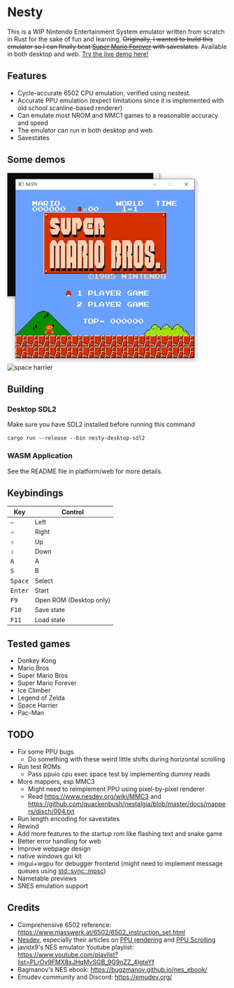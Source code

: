 # Nesty

This is a WIP Nintendo Entertainment System emulator written from scratch in Rust for the sake of fun and learning. ~~Originally, I wanted to build this emulator so I can finally beat [Super Mario Forever](https://www.youtube.com/watch?v=in6RZzdGki8) with savestates.~~ Available in both desktop and web. [Try the live demo here!](https://marethyu.github.io/nesty/)

## Features

- Cycle-accurate 6502 CPU emulation, verified using nestest.
- Accurate PPU emulation (expect limitations since it is implemented with old school scanline-based renderer)
- Can emulate most NROM and MMC1 games to a reasonable accuracy and speed
- The emulator can run in both desktop and web.
- Savestates

## Some demos

![mario](media/mario.gif)
![space harrier](media/space-harrier.gif)

## Building

### Desktop SDL2

Make sure you have SDL2 installed before running this command

```
cargo run --release --bin nesty-desktop-sdl2
```

### WASM Application

See the README file in platform/web for more details.

## Keybindings

| Key | Control |
| --- | --- |
|<kbd>⇦</kbd>|Left|
|<kbd>⇨</kbd>|Right|
|<kbd>⇧</kbd>|Up|
|<kbd>⇩</kbd>|Down|
|<kbd>A</kbd>|A|
|<kbd>S</kbd>|B|
|<kbd>Space</kbd>|Select|
|<kbd>Enter</kbd>|Start|
|<kbd>F9</kbd>|Open ROM (Desktop only)||
|<kbd>F10</kbd>|Save state|
|<kbd>F11</kbd>|Load state|

## Tested games

- Donkey Kong
- Mario Bros
- Super Mario Bros
- Super Mario Forever
- Ice Climber
- Legend of Zelda
- Space Harrier
- Pac-Man

## TODO

- Fix some PPU bugs
  * Do something with these weird little shifts during horizontal scrolling
- Run test ROMs
  * Pass ppuio cpu exec space test by implementing dummy reads
- More mappers, esp MMC3
  * Might need to reimplement PPU using pixel-by-pixel renderer
  * Read https://www.nesdev.org/wiki/MMC3 and https://github.com/quackenbush/nestalgia/blob/master/docs/mappers/disch/004.txt
- Run length encoding for savestates
- Rewind
- Add more features to the startup rom like flashing text and snake game
- Better error handling for web
- Improve webpage design
- native windows gui kit
- imgui+wgpu for debugger frontend (might need to implement message queues using [std::sync::mpsc](https://doc.rust-lang.org/std/sync/mpsc/))
- Nametable previews
- SNES emulation support

## Credits

- Comprehensive 6502 reference: https://www.masswerk.at/6502/6502_instruction_set.html
- [Nesdev](https://www.nesdev.org/wiki/Nesdev_Wiki), especially their articles on [PPU rendering](https://www.nesdev.org/wiki/PPU_rendering) and [PPU Scrolling](https://www.nesdev.org/wiki/PPU_scrolling)
- javidx9's NES emulator Youtube playlist: https://www.youtube.com/playlist?list=PLrOv9FMX8xJHqMvSGB_9G9nZZ_4IgteYf
- Bagmanov's NES ebook: https://bugzmanov.github.io/nes_ebook/
- Emudev community and Discord: https://emudev.org/
